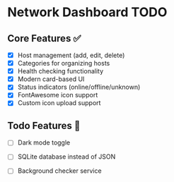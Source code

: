# Network Dashboard TODO

## Core Features ✅
- [x] Host management (add, edit, delete)
- [x] Categories for organizing hosts
- [x] Health checking functionality
- [x] Modern card-based UI
- [x] Status indicators (online/offline/unknown)
- [x] FontAwesome icon support
- [x] Custom icon upload support

## Todo Features 🚀
- [ ] Dark mode toggle
- [ ] SQLite database instead of JSON
- [ ] Background checker service

